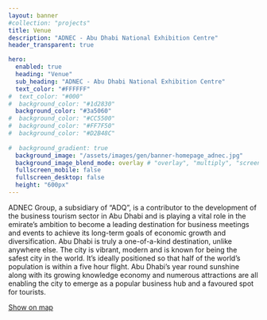 ```yaml
---
layout: banner 
#collection: "projects"
title: Venue 
description: "ADNEC - Abu Dhabi National Exhibition Centre"
header_transparent: true

hero:
  enabled: true
  heading: "Venue"
  sub_heading: "ADNEC - Abu Dhabi National Exhibition Centre"
  text_color: "#FFFFFF"
#  text_color: "#000"
#  background_color: "#1d2830"
  background_color: "#3a5060"
#  background_color: "#CC5500"
#  background_color: "#FF7F50"
#  background_color: "#D2B48C"
  
#  background_gradient: true
  background_image: "/assets/images/gen/banner-homepage_adnec.jpg"
  background_image_blend_mode: overlay # "overlay", "multiply", "screen"
  fullscreen_mobile: false
  fullscreen_desktop: false
  height: "600px"
---
```


ADNEC Group, a subsidiary of “ADQ”, is a contributor to the development of the business tourism sector in Abu Dhabi and is playing a vital role in the emirate’s ambition to become a leading destination for business meetings and events to achieve its long-term goals of economic growth and diversification. Abu Dhabi is truly a one-of-a-kind destination, unlike anywhere else. The city is vibrant, modern and is known for being the safest city in the world. It’s ideally positioned so that half of the world’s population is within a five hour flight. Abu Dhabi’s year round sunshine along with its growing knowledge economy and numerous attractions are all enabling the city to emerge as a popular business hub and a favoured spot for tourists.

[Show on map](https://maps.app.goo.gl/M8cP7M9ReAHq5NH6A)
